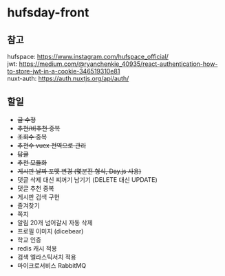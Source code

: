 # hufsday-front

## 참고

hufspace: https://www.instagram.com/hufspace_official/  
jwt: https://medium.com/@ryanchenkie_40935/react-authentication-how-to-store-jwt-in-a-cookie-346519310e81  
nuxt-auth: https://auth.nuxtjs.org/api/auth/

## 할일

- ~~글 수정~~
- ~~추천/비추천 중복~~
- ~~조회수 중복~~
- ~~추천수 vuex 전역으로 관리~~
- ~~답글~~
- ~~추천 모듈화~~
- ~~게시판 날짜 포맷 변경 (몇분전 형식, Day.js 사용)~~
- 댓글 삭제 대신 찌꺼기 남기기 (DELETE 대신 UPDATE)
- 댓글 추천 중복
- 게시판 검색 구현
- 즐겨찾기
- 쪽지
- 알림 20개 넘어갈시 자동 삭제
- 프로필 이미지 (dicebear)
- 학교 인증
- redis 캐시 적용
- 검색 엘라스틱서치 적용
- 마이크로서비스 RabbitMQ
